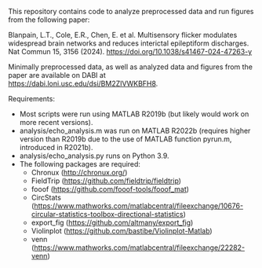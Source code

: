 This repository contains code to analyze preprocessed data and run figures from the following paper:

Blanpain, L.T., Cole, E.R., Chen, E. et al. Multisensory flicker modulates widespread brain networks and reduces interictal epileptiform discharges. Nat Commun 15, 3156 (2024). https://doi.org/10.1038/s41467-024-47263-y

Minimally preprocessed data, as well as analyzed data and figures from the paper are available on DABI at https://dabi.loni.usc.edu/dsi/BM2ZIVWKBFH8.

Requirements:
- Most scripts were run using MATLAB R2019b (but likely would work on more recent versions).
- analysis/echo_analysis.m was run on MATLAB R2022b (requires higher version than R2019b due to the use of MATLAB function pyrun.m, introduced in R2021b).
- analysis/echo_analysis.py runs on Python 3.9.
- The following packages are required:
	- Chronux (http://chronux.org/)
	- FieldTrip (https://github.com/fieldtrip/fieldtrip)
	- fooof (https://github.com/fooof-tools/fooof_mat)
	- CircStats (https://www.mathworks.com/matlabcentral/fileexchange/10676-circular-statistics-toolbox-directional-statistics)
	- export_fig (https://github.com/altmany/export_fig)
	- Violinplot (https://github.com/bastibe/Violinplot-Matlab)
	- venn (https://www.mathworks.com/matlabcentral/fileexchange/22282-venn)
